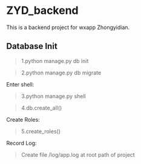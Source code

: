 # ZYD_backend
This is a backend project for wxapp Zhongyidian.

## Database Init

> 1.python manage.py db init

> 2.python manage.py db migrate

Enter shell:

> 3.python manage.py shell

> 4.db.create_all()

Create Roles:

> 5.create_roles()

Record Log:

> Create file /log/app.log at root path of project